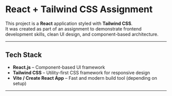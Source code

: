 # React + Tailwind CSS Assignment

This project is a **React** application styled with **Tailwind CSS**.  
It was created as part of an assignment to demonstrate frontend development skills, clean UI design, and component-based architecture.

---

## Tech Stack

- **React.js** – Component-based UI framework  
- **Tailwind CSS** – Utility-first CSS framework for responsive design  
- **Vite / Create React App** – Fast and modern build tool (depending on setup)  

---



